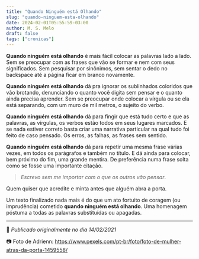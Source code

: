 ```yaml
---
title: "Quando Ninguém está Olhando"
slug: "quando-ninguem-esta-olhando"
date: 2024-02-01T05:55:59-03:00
author: M. S. Melo
draft: false
tags: ["cronicas"]
---
```


**Quando ninguém está olhando** é mais fácil colocar as palavras lado a lado. Sem se preocupar com as frases que vão se formar e nem com seus significados. Sem pesquisar por sinônimos, sem sentar o dedo no backspace até a página ficar em branco novamente.

**Quando ninguém está olhando** dá pra ignorar os sublinhados coloridos que vão brotando, denunciando o quanto você digita sem pensar e o quanto ainda precisa aprender. Sem se preocupar onde colocar a vírgula ou se ela está separando, com um muro de mil metros, o sujeito do verbo.

**Quando ninguém está olhando** dá para fingir que está tudo certo e que as palavras, as vírgulas, os verbos estão todos em seus lugares marcados. E se nada estiver correto basta criar uma narrativa particular na qual tudo foi feito de caso pensado. Os erros, as falhas, as frases sem sentido.

**Quando ninguém está olhando** dá para repetir uma mesma frase várias vezes, em todos os parágrafos e também no título. E dá ainda para colocar, bem próximo do fim, uma grande mentira. De preferência numa frase solta como se fosse uma importante citação.

> *Escrevo sem me importar com o que os outros vão pensar*.

Quem quiser que acredite e minta antes que alguém abra a porta. 

Um texto finalizado nada mais é do que um ato fortuito de coragem (ou imprudência) cometido **quando ninguém está olhando**. Uma homenagem póstuma a todas as palavras substituídas ou apagadas.

---
👀 *Publicado originalmente no dia 14/02/2021*

📷 Foto de Adrienn: https://www.pexels.com/pt-br/foto/foto-de-mulher-atras-da-porta-1459558/
